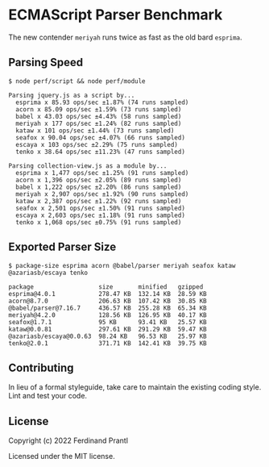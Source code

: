 # ECMAScript Parser Benchmark

The new contender `meriyah` runs twice as fast as the old bard `esprima`.

## Parsing Speed

    $ node perf/script && node perf/module

    Parsing jquery.js as a script by...
      esprima x 85.93 ops/sec ±1.87% (74 runs sampled)
      acorn x 85.09 ops/sec ±1.59% (73 runs sampled)
      babel x 43.03 ops/sec ±4.43% (58 runs sampled)
      meriyah x 177 ops/sec ±1.24% (82 runs sampled)
      kataw x 101 ops/sec ±1.44% (73 runs sampled)
      seafox x 90.04 ops/sec ±4.07% (66 runs sampled)
      escaya x 103 ops/sec ±2.29% (75 runs sampled)
      tenko x 38.64 ops/sec ±11.23% (47 runs sampled)

    Parsing collection-view.js as a module by...
      esprima x 1,477 ops/sec ±1.25% (91 runs sampled)
      acorn x 1,396 ops/sec ±2.05% (89 runs sampled)
      babel x 1,222 ops/sec ±2.20% (86 runs sampled)
      meriyah x 2,907 ops/sec ±1.92% (90 runs sampled)
      kataw x 2,387 ops/sec ±1.22% (92 runs sampled)
      seafox x 2,501 ops/sec ±1.50% (91 runs sampled)
      escaya x 2,603 ops/sec ±1.18% (91 runs sampled)
      tenko x 1,068 ops/sec ±0.75% (91 runs sampled)

## Exported Parser Size

    $ package-size esprima acorn @babel/parser meriyah seafox kataw @azariasb/escaya tenko

    package                  size       minified   gzipped
    esprima@4.0.1            278.47 KB  132.14 KB  28.59 KB
    acorn@8.7.0              206.63 KB  107.42 KB  30.85 KB
    @babel/parser@7.16.7     436.57 KB  255.28 KB  65.34 KB
    meriyah@4.2.0            128.56 KB  126.95 KB  40.17 KB
    seafox@1.7.1             95 KB      93.41 KB   25.57 KB
    kataw@0.0.81             297.61 KB  291.29 KB  59.47 KB
    @azariasb/escaya@0.0.63  98.24 KB   96.53 KB   25.97 KB
    tenko@2.0.1              371.71 KB  142.41 KB  39.75 KB

## Contributing

In lieu of a formal styleguide, take care to maintain the existing coding style. Lint and test your code.

## License

Copyright (c) 2022 Ferdinand Prantl

Licensed under the MIT license.
